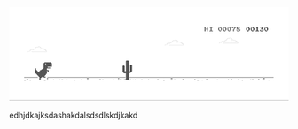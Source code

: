 ![image](https://github.com/sudimuk2017/qwaszx/blob/main/dino.gif)


edhjdkajksdashakdalsdsdlskdjkakd
